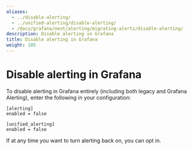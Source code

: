 ```yaml
---
aliases:
  - ../disable-alerting/
  - ../unified-alerting/disable-alerting/
  - /docs/grafana/next/alerting/migrating-alerts/disable-alerting/
description: Disable alerting in Grafana
title: Disable alerting in Grafana
weight: 105
---
```


# Disable alerting in Grafana

To disable alerting in Grafana entirely (including both legacy and Grafana Alerting), enter the following in your configuration:

```
[alerting]
enabled = false

[unified_alerting]
enabled = false
```

If at any time you want to turn alerting back on, you can opt in.
